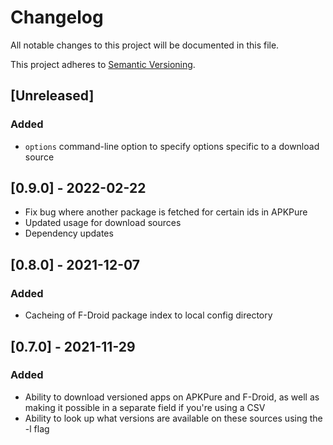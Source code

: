 # Changelog

All notable changes to this project will be documented in this file.

This project adheres to [Semantic Versioning](https://semver.org/spec/v2.0.0.html).

## [Unreleased]
### Added
- `options` command-line option to specify options specific to a download source

## [0.9.0] - 2022-02-22
- Fix bug where another package is fetched for certain ids in APKPure
- Updated usage for download sources
- Dependency updates

## [0.8.0] - 2021-12-07
### Added
- Cacheing of F-Droid package index to local config directory

## [0.7.0] - 2021-11-29
### Added
- Ability to download versioned apps on APKPure and F-Droid, as well as making it possible in a separate field if you're using a CSV
- Ability to look up what versions are available on these sources using the -l flag
